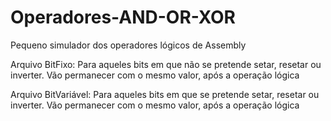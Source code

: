 # Operadores-AND-OR-XOR
Pequeno simulador dos operadores lógicos de Assembly

Arquivo BitFixo:
Para aqueles bits em que não se pretende setar, resetar ou inverter. Vão permanecer com o mesmo valor, após a operação lógica

Arquivo BitVariável:
Para aqueles bits em que se pretende setar, resetar ou inverter. Vão permanecer com o mesmo valor, após a operação lógica
